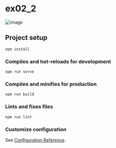 # ex02_2

![image](https://user-images.githubusercontent.com/65395999/115119845-6f62b880-9fe5-11eb-97ce-1537187a3e16.png)

## Project setup
```
npm install
```

### Compiles and hot-reloads for development
```
npm run serve
```

### Compiles and minifies for production
```
npm run build
```

### Lints and fixes files
```
npm run lint
```

### Customize configuration
See [Configuration Reference](https://cli.vuejs.org/config/).
